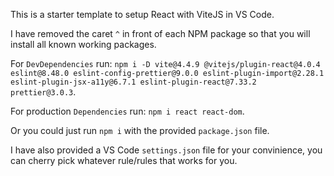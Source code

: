 This is a starter template to setup React with ViteJS in VS Code.

I have removed the caret `^` in front of each NPM package so that you will install all known working packages.

For `DevDependencies` run: `npm i -D vite@4.4.9 @vitejs/plugin-react@4.0.4 eslint@8.48.0 eslint-config-prettier@9.0.0 eslint-plugin-import@2.28.1 eslint-plugin-jsx-a11y@6.7.1 eslint-plugin-react@7.33.2 prettier@3.0.3`.

For production `Dependencies` run: `npm i react react-dom`.

Or you could just run `npm i` with the provided `package.json` file.

I have also provided a VS Code `settings.json` file for your convinience, you can cherry pick whatever rule/rules that works for you.
